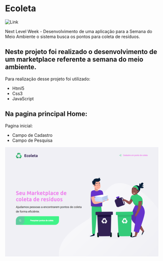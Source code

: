 # Ecoleta
![Link](https://paulasena.github.io/Ecoleta/)

Next Level Week - Desenvolvimento de uma aplicação para a Semana do Meio Ambiente o sistema busca os pontos para coleta de resíduos.  

## Neste projeto foi realizado o desenvolvimento de um marketplace referente a semana do meio ambiente.

 Para realização desse projeto foi utilizado:

  - Html5  <br>
  - Css3 <br>
  - JavaScript <br>

## Na pagina principal Home:

Pagina inicial:
- Campo de Cadastro 
- Campo de Pesquisa

![Primeira tela](/imgportfolio/Eco1.1.png " home")
